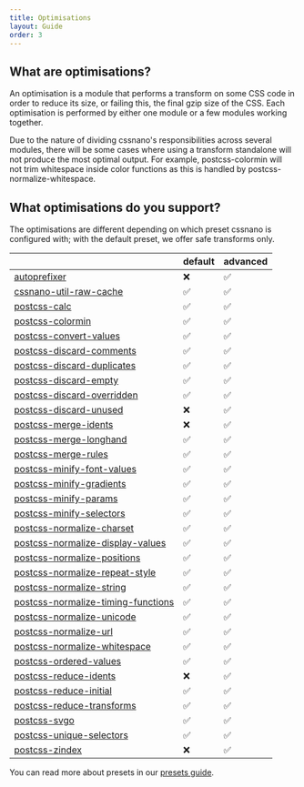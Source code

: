 ```yaml
---
title: Optimisations
layout: Guide
order: 3
---
```



## What are optimisations?

An optimisation is a module that performs a transform on some CSS code in order
to reduce its size, or failing this, the final gzip size of the CSS. Each
optimisation is performed by either one module or a few modules working
together.

Due to the nature of dividing cssnano's responsibilities across several modules,
there will be some cases where using a transform standalone will not produce
the most optimal output. For example, postcss-colormin will not trim whitespace
inside color functions as this is handled by postcss-normalize-whitespace.


## What optimisations do you support?

<!-- This section is automatically generated. -->

The optimisations are different depending on which preset cssnano is configured with; with the default preset, we offer safe transforms only.

|                                                                               | default | advanced |
| ----------------------------------------------------------------------------- | ------- | -------- |
| [autoprefixer](/optimisations/autoprefixer)                                   | ❌       | ✅        |
| [cssnano-util-raw-cache](/optimisations/rawcache)                             | ✅       | ✅        |
| [postcss-calc](/optimisations/calc)                                           | ✅       | ✅        |
| [postcss-colormin](/optimisations/colormin)                                   | ✅       | ✅        |
| [postcss-convert-values](/optimisations/convertvalues)                        | ✅       | ✅        |
| [postcss-discard-comments](/optimisations/discardcomments)                    | ✅       | ✅        |
| [postcss-discard-duplicates](/optimisations/discardduplicates)                | ✅       | ✅        |
| [postcss-discard-empty](/optimisations/discardempty)                          | ✅       | ✅        |
| [postcss-discard-overridden](/optimisations/discardoverridden)                | ✅       | ✅        |
| [postcss-discard-unused](/optimisations/discardunused)                        | ❌       | ✅        |
| [postcss-merge-idents](/optimisations/mergeidents)                            | ❌       | ✅        |
| [postcss-merge-longhand](/optimisations/mergelonghand)                        | ✅       | ✅        |
| [postcss-merge-rules](/optimisations/mergerules)                              | ✅       | ✅        |
| [postcss-minify-font-values](/optimisations/minifyfontvalues)                 | ✅       | ✅        |
| [postcss-minify-gradients](/optimisations/minifygradients)                    | ✅       | ✅        |
| [postcss-minify-params](/optimisations/minifyparams)                          | ✅       | ✅        |
| [postcss-minify-selectors](/optimisations/minifyselectors)                    | ✅       | ✅        |
| [postcss-normalize-charset](/optimisations/normalizecharset)                  | ✅       | ✅        |
| [postcss-normalize-display-values](/optimisations/normalizedisplayvalues)     | ✅       | ✅        |
| [postcss-normalize-positions](/optimisations/normalizepositions)              | ✅       | ✅        |
| [postcss-normalize-repeat-style](/optimisations/normalizerepeatstyle)         | ✅       | ✅        |
| [postcss-normalize-string](/optimisations/normalizestring)                    | ✅       | ✅        |
| [postcss-normalize-timing-functions](/optimisations/normalizetimingfunctions) | ✅       | ✅        |
| [postcss-normalize-unicode](/optimisations/normalizeunicode)                  | ✅       | ✅        |
| [postcss-normalize-url](/optimisations/normalizeurl)                          | ✅       | ✅        |
| [postcss-normalize-whitespace](/optimisations/normalizewhitespace)            | ✅       | ✅        |
| [postcss-ordered-values](/optimisations/orderedvalues)                        | ✅       | ✅        |
| [postcss-reduce-idents](/optimisations/reduceidents)                          | ❌       | ✅        |
| [postcss-reduce-initial](/optimisations/reduceinitial)                        | ✅       | ✅        |
| [postcss-reduce-transforms](/optimisations/reducetransforms)                  | ✅       | ✅        |
| [postcss-svgo](/optimisations/svgo)                                           | ✅       | ✅        |
| [postcss-unique-selectors](/optimisations/uniqueselectors)                    | ✅       | ✅        |
| [postcss-zindex](/optimisations/zindex)                                       | ❌       | ✅        |

You can read more about presets in our [presets guide](/guides/presets/).

